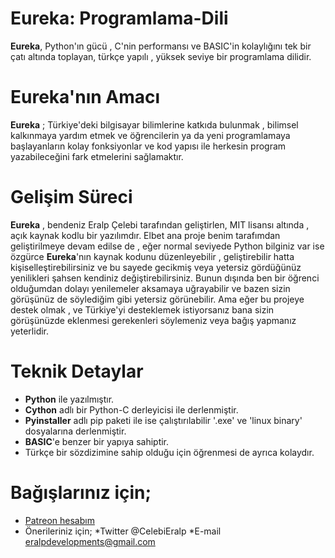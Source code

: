 # Eureka: Programlama-Dili
**Eureka**, Python'ın gücü , C'nin performansı ve BASIC'in kolaylığını tek bir çatı altında toplayan, türkçe yapılı , yüksek seviye bir programlama dilidir.

# Eureka'nın Amacı
**Eureka** ; Türkiye'deki bilgisayar bilimlerine katkıda bulunmak , bilimsel kalkınmaya yardım etmek ve öğrencilerin ya da yeni programlamaya başlayanların kolay fonksiyonlar ve kod yapısı ile herkesin program yazabileceğini fark etmelerini sağlamaktır.

# Gelişim Süreci
**Eureka** , bendeniz Eralp Çelebi tarafından geliştirlen, MIT lisansı altında , açık kaynak kodlu bir yazılımdır. Elbet ana proje benim tarafımdan geliştirilmeye devam edilse de , eğer normal seviyede Python bilginiz var ise özgürce **Eureka**'nın kaynak kodunu düzenleyebilir , geliştirebilir  hatta kişiselleştirebilirsiniz ve bu sayede gecikmiş veya yetersiz gördüğünüz yenilikleri şahsen kendiniz değiştirebilirsiniz. Bunun dışında ben bir öğrenci olduğumdan dolayı yenilemeler aksamaya uğrayabilir ve bazen sizin görüşünüz de söylediğim gibi yetersiz görünebilir. Ama eğer bu projeye destek olmak , ve Türkiye'yi desteklemek istiyorsanız bana sizin görüşünüzde eklenmesi gerekenleri söylemeniz veya bağış yapmanız yeterlidir.

# Teknik Detaylar
   * **Python** ile yazılmıştır.
   * **Cython** adlı bir  Python-C derleyicisi ile derlenmiştir.
   * **Pyinstaller** adlı pip paketi ile ise çalıştırılabilir '.exe' ve 'linux binary' dosyalarına derlenmiştir.
   * **BASIC**'e benzer bir yapıya sahiptir.
   * Türkçe bir sözdizimine sahip olduğu için öğrenmesi de ayrıca kolaydır.
# Bağışlarınız için;
   * [Patreon hesabım](https://www.patreon.com/eralpcelebi)
   * Önerileriniz için;
      *Twitter @CelebiEralp
      *E-mail eralpdevelopments@gmail.com
